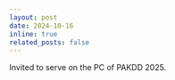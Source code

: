 ```yaml
---
layout: post
date: 2024-10-16
inline: true
related_posts: false
---
```


Invited to serve on the PC of PAKDD 2025.
